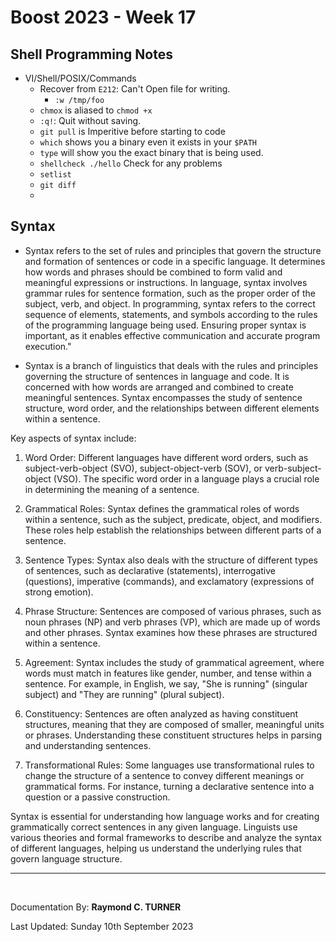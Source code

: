 # Boost 2023 - Week 17

## Shell Programming Notes

* VI/Shell/POSIX/Commands
    * Recover from `E212`: Can't Open file for writing.
        - `:w /tmp/foo`
    * `chmox` is aliased to `chmod +x` 
    * `:q!`: Quit without saving.
    * `git pull` is Imperitive before starting to code
    * `which` shows you a binary even it exists in your `$PATH`
    * `type` will show you the exact binary that is being used.
    * `shellcheck ./hello` Check for any problems
    * `setlist` 
    * `git diff`
    * 








## Syntax
* Syntax refers to the set of rules and principles that govern the structure and formation of sentences or code in a specific language. It determines how words and phrases should be combined to form valid and meaningful expressions or instructions. In language, syntax involves grammar rules for sentence formation, such as the proper order of the subject, verb, and object. In programming, syntax refers to the correct sequence of elements, statements, and symbols according to the rules of the programming language being used. Ensuring proper syntax is important, as it enables effective communication and accurate program execution."

* Syntax is a branch of linguistics that deals with the rules and principles governing the structure of sentences in language and code. It is concerned with how words are arranged and combined to create meaningful sentences. Syntax encompasses the study of sentence structure, word order, and the relationships between different elements within a sentence.

Key aspects of syntax include:

1. Word Order: Different languages have different word orders, such as subject-verb-object (SVO), subject-object-verb (SOV), or verb-subject-object (VSO). The specific word order in a language plays a crucial role in determining the meaning of a sentence.

2. Grammatical Roles: Syntax defines the grammatical roles of words within a sentence, such as the subject, predicate, object, and modifiers. These roles help establish the relationships between different parts of a sentence.

3. Sentence Types: Syntax also deals with the structure of different types of sentences, such as declarative (statements), interrogative (questions), imperative (commands), and exclamatory (expressions of strong emotion).

4. Phrase Structure: Sentences are composed of various phrases, such as noun phrases (NP) and verb phrases (VP), which are made up of words and other phrases. Syntax examines how these phrases are structured within a sentence.

5. Agreement: Syntax includes the study of grammatical agreement, where words must match in features like gender, number, and tense within a sentence. For example, in English, we say, "She is running" (singular subject) and "They are running" (plural subject).

6. Constituency: Sentences are often analyzed as having constituent structures, meaning that they are composed of smaller, meaningful units or phrases. Understanding these constituent structures helps in parsing and understanding sentences.

7. Transformational Rules: Some languages use transformational rules to change the structure of a sentence to convey different meanings or grammatical forms. For instance, turning a declarative sentence into a question or a passive construction.

Syntax is essential for understanding how language works and for creating grammatically correct sentences in any given language. Linguists use various theories and formal frameworks to describe and analyze the syntax of different languages, helping us understand the underlying rules that govern language structure.


---

</br>

Documentation By: **Raymond C. TURNER**

Last Updated: Sunday 10th September 2023